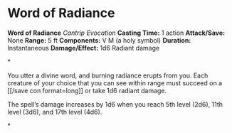 # Word of Radiance

**Word of Radiance**
_Cantrip Evocation_
**Casting Time:** 1 action
**Attack/Save:** None
**Range:** 5 ft
**Components:** V M (a holy symbol)
**Duration:** Instantaneous
**Damage/Effect:** 1d6 Radiant damage

*<p class="Core-Styles_Core-Body">You utter a divine word, and burning radiance erupts from you. Each creature of your choice that you can see within range must succeed on a [[/save con format=long]] or take 1d6 radiant damage.</p>
<p class="Core-Styles_Core-Body">The spell’s damage increases by 1d6 when you reach 5th level (2d6), 11th level (3d6), and 17th level (4d6).</p>*